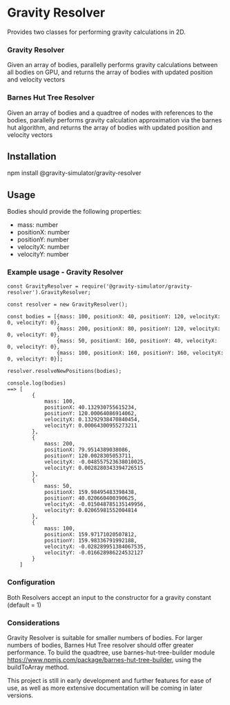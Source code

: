 # Gravity Resolver
Provides two classes for performing gravity calculations in 2D.

### Gravity Resolver
Given an array of bodies, parallelly performs gravity calculations between all bodies on GPU, and returns the array of bodies with updated position and velocity vectors

### Barnes Hut Tree Resolver
Given an array of bodies and a quadtree of nodes with references to the bodies, parallelly performs gravity calculation approximation via the barnes hut algorithm, and returns the array of bodies with updated position and velocity vectors

## Installation
npm install @gravity-simulator/gravity-resolver   

## Usage
Bodies should provide the following properties:
  - mass: number
  - positionX: number
  - positionY: number
  - velocityX: number
  - velocityY: number 

### Example usage - Gravity Resolver
```
const GravityResolver = require('@gravity-simulator/gravity-resolver').GravityResolver;

const resolver = new GravityResolver();

const bodies = [{mass: 100, positionX: 40, positionY: 120, velocityX: 0, velocityY: 0},
                {mass: 200, positionX: 80, positionY: 120, velocityX: 0, velocityY: 0},
                {mass: 50, positionX: 160, positionY: 40, velocityX: 0, velocityY: 0},
                {mass: 100, positionX: 160, positionY: 160, velocityX: 0, velocityY: 0}];

resolver.resolveNewPositions(bodies);

console.log(bodies) 
==> [
        {
            mass: 100,
            positionX: 40.132930755615234,
            positionY: 120.00064086914062,
            velocityX: 0.13292938470840454,
            velocityY: 0.00064300955273211
        },
        {
            mass: 200,
            positionX: 79.9514389038086,
            positionY: 120.0028305053711,
            velocityX: -0.048557523638010025,
            velocityY: 0.0028280343394726515
        },
        {
            mass: 50,
            positionX: 159.98495483398438,
            positionY: 40.020660400390625,
            velocityX: -0.015048785135149956,
            velocityY: 0.02065981552004814
        },
        {
            mass: 100,
            positionX: 159.97171020507812,
            positionY: 159.98336791992188,
            velocityX: -0.028289951384067535,
            velocityY: -0.016628986224532127
        }
    ]
```
### Configuration
Both Resolvers accept an input to the constructor for a gravity constant (default = 1)

### Considerations
Gravity Resolver is suitable for smaller numbers of bodies. For larger numbers of bodies, Barnes Hut Tree resolver should offer greater performance. 
To build the quadtree, use barnes-hut-tree-builder module https://www.npmjs.com/package/barnes-hut-tree-builder, using the buildToArray method. 

This project is still in early development and further features for ease of use, as well as more extensive documentation will be coming in later versions.
